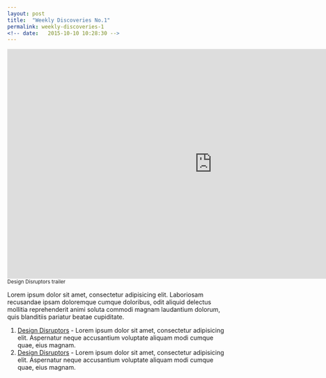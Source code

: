 ```yaml
---
layout: post
title:  "Weekly Discoveries No.1"
permalink: weekly-discoveries-1
<!-- date:   2015-10-10 10:28:30 -->
---
```


<p><iframe src="https://player.vimeo.com/video/140875675?color=c98c55&title=0&byline=0&portrait=0" width="940" height="528" frameborder="0" webkitallowfullscreen mozallowfullscreen allowfullscreen></iframe>
<small class="caption">Design Disruptors trailer</small>
</p>

Lorem ipsum dolor sit amet, consectetur adipisicing elit. Laboriosam recusandae ipsam doloremque cumque doloribus, odit aliquid delectus mollitia reprehenderit animi soluta commodi magnam laudantium dolorum, quis blanditiis pariatur beatae cupiditate.


1. [Design Disruptors](http://www.designdisruptors.com/) - Lorem ipsum dolor sit amet, consectetur adipisicing elit. Aspernatur neque accusantium voluptate aliquam modi cumque quae, eius magnam.
2. [Design Disruptors](http://www.designdisruptors.com/) - Lorem ipsum dolor sit amet, consectetur adipisicing elit. Aspernatur neque accusantium voluptate aliquam modi cumque quae, eius magnam.